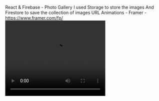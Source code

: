 React & Firebase - Photo Gallery
I used Storage to store the images And Firestore to save the collection of images URL
Animations - Framer - https://www.framer.com/fp/
<video width="320" height="240" controls>
  <source src="https://dms.licdn.com/playlist/C4D05AQFyIofdwrckRw/mp4-720p-30fp-crf28/0/1640598967774?e=1642802400&v=beta&t=d6_B76JvzdUVl8CcJdNN0T5XwGCK1t32x2qc0SbM8IQ" type="video/mp4">
  <source src="movie.ogg" type="video/ogg">
</video>

